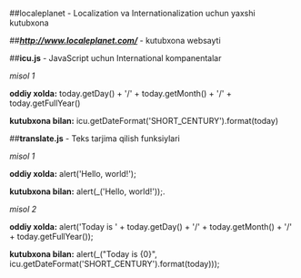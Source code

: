 ##localeplanet - Localization va Internationalization uchun yaxshi kutubxona
  
##_**http://www.localeplanet.com/**_ - kutubxona websayti

##**icu.js** - JavaScript uchun International kompanentalar

_misol 1_

**oddiy xolda:** today.getDay() + '/' + today.getMonth() + '/' + today.getFullYear()

**kutubxona bilan:** icu.getDateFormat('SHORT_CENTURY').format(today)


##**translate.js** - Teks tarjima qilish funksiylari

_misol 1_

**oddiy xolda:** alert('Hello, world!');

**kutubxona bilan:** alert(_('Hello, world!'));.

_misol 2_

**oddiy xolda:** alert('Today is ' + today.getDay() + '/' + today.getMonth() + '/' + today.getFullYear());

**kutubxona bilan:** alert(_("Today is {0}", icu.getDateFormat('SHORT_CENTURY').format(today)));
